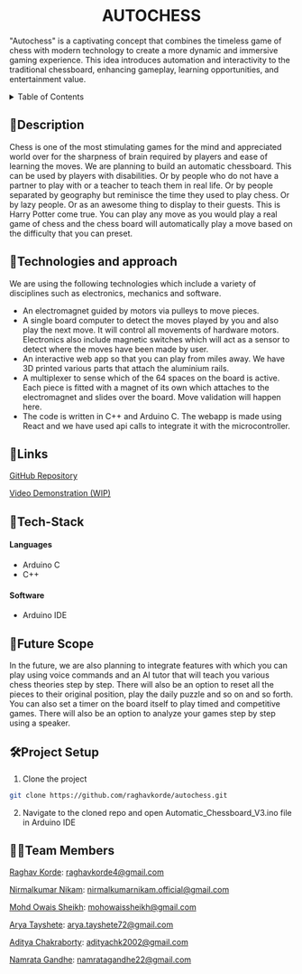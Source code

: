 <h1 align="center">AUTOCHESS<br>
  </h1>

"Autochess" is a captivating concept that combines the timeless game of chess with modern technology to create a more dynamic and immersive gaming experience. This  idea introduces automation and interactivity to the traditional chessboard, enhancing gameplay, learning opportunities, and entertainment value. 

<details>
<summary>Table of Contents</summary>

- [📝Description](#description)
- [🤖Technologies and approach](#technologies-and-approach)
- [🔗Links](#links)
- [🤖Tech-Stack](#tech-stack)
    - [Languages](#languages)
    - [Software](#software)
- [🔮Future Scope](#future-scope)
- [🛠Project Setup](#project-setup)
- [👨‍💻Team Members](#team-members)


</details>




## 📝Description

Chess is one of the most stimulating games for the mind and appreciated world over for the sharpness of brain required by players and ease of learning the moves. We are planning to build an automatic chessboard. This can be used by players with disabilities. Or by people who do not have a partner to play with or a teacher to teach them in real life. Or by people separated by geography but reminisce the time they used to play chess. Or by lazy people. Or as an awesome thing to display to their guests. This is Harry Potter come true. You can play any move as you would play a real game of chess and the chess board will automatically play a move based on the difficulty that you can preset.


## 🤖Technologies and approach
We are using the following technologies which include a variety of disciplines such as electronics, mechanics and software. 
- An electromagnet guided by motors via pulleys to move pieces. 
- A single board computer to detect the moves played by you and also play the next move. It will control all movements of hardware motors. Electronics also include magnetic switches which will act as a sensor to detect where the moves have been made by user. 
- An interactive web app so that you can play from miles away. We have 3D printed various parts that attach the aluminium rails. 
- A multiplexer to sense which of the 64 spaces on the board is active. Each piece is fitted with a magnet of its own which attaches to the electromagnet and slides over the board. Move validation will happen here.
- The code is written in C++ and Arduino C. The webapp is made using React and we have used api calls to integrate it with the microcontroller.







## 🔗Links

[GitHub Repository](https://github.com/raghavkorde/autochess/tree/main/Automatic_Chessboard_V3)

[Video Demonstration (WIP)](https://drive.google.com/file/d/1n4CHXYQZQM9E5KBrQ1_CQI-dBuEgY22M/view)


## 🤖Tech-Stack


#### Languages
- Arduino C
- C++



#### Software
- Arduino IDE


## 🔮Future Scope



In the future, we are also planning to integrate features with which you can play using voice commands and an AI tutor that will teach you various chess theories step by step. There will also be an option to reset all the pieces to their original position, play the daily puzzle and so on and so forth. You can also set a timer on the board itself to play timed and competitive games. There will also be an option to analyze your games step by step using a speaker. 



## 🛠Project Setup

1. Clone the project

```bash
git clone https://github.com/raghavkorde/autochess.git
```

2. Navigate to the cloned repo and open Automatic_Chessboard_V3.ino file in Arduino IDE


## 👨‍💻Team Members


[Raghav Korde](https://github.com/dev-rvk): raghavkorde4@gmail.com

[Nirmalkumar Nikam](https://github.com/nirmalkumarnikam): nirmalkumarnikam.official@gmail.com

[Mohd Owais Sheikh](https://github.com/Owaiz13): mohowaissheikh@gmail.com

[Arya Tayshete](https://github.com/xoaryaa): arya.tayshete72@gmail.com

[Aditya Chakraborty](https://github.com/adityachk2002): adityachk2002@gmail.com

[Namrata Gandhe](https://github.com/namratagandhe): namratagandhe22@gmail.com
